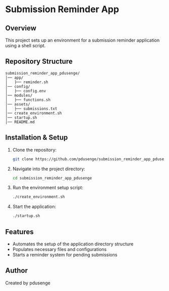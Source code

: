 # Submission Reminder App

## Overview
This project sets up an environment for a submission reminder application using a shell script.

## Repository Structure
```
submission_reminder_app_pdusenge/
│── app/
│   ├── reminder.sh
│── config/
│   ├── config.env
│── modules/
│   ├── functions.sh
│── assets/
│   ├── submissions.txt
│── create_environment.sh
│── startup.sh
│── README.md
```

## Installation & Setup
1. Clone the repository:
   ```bash
   git clone https://github.com/pdusenge/submission_reminder_app_pdusenge.git
   ```
2. Navigate into the project directory:
   ```bash
   cd submission_reminder_app_pdusenge
   ```
3. Run the environment setup script:
   ```bash
   ./create_environment.sh
   ```
4. Start the application:
   ```bash
   ./startup.sh
   ```

## Features
- Automates the setup of the application directory structure
- Populates necessary files and configurations
- Starts a reminder system for pending submissions

## Author
Created by pdusenge
